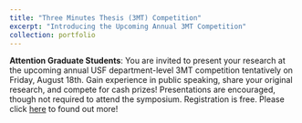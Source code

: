 ```yaml
---
title: "Three Minutes Thesis (3MT) Competition"
excerpt: "Introducing the Upcoming Annual 3MT Competition"
collection: portfolio
---
```



**Attention Graduate Students**: You are invited to present your research at the upcoming annual USF department-level 3MT competition tentatively on Friday, August 18th. Gain experience in public speaking, share your original research, and compete
for cash prizes! Presentations are encouraged, though not required to attend the symposium. Registration is free. Please click [here](https://usfpgsc.github.io/events/3mt_competition/) to found out more!

